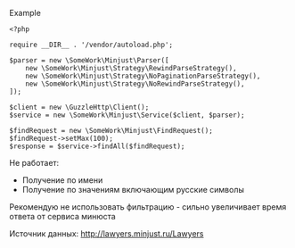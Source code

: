 Example

```$xslt
<?php

require __DIR__ . '/vendor/autoload.php';

$parser = new \SomeWork\Minjust\Parser([
    new \SomeWork\Minjust\Strategy\RewindParseStrategy(),
    new \SomeWork\Minjust\Strategy\NoPaginationParseStrategy(),
    new \SomeWork\Minjust\Strategy\NoRewindParseStrategy(),
]);

$client = new \GuzzleHttp\Client();
$service = new \SomeWork\Minjust\Service($client, $parser);

$findRequest = new \SomeWork\Minjust\FindRequest();
$findRequest->setMax(100);
$response = $service->findAll($findRequest);
```

Не работает:
- Получение по имени
- Получение по значениям включающим русские символы

Рекомендую не использовать фильтрацию - сильно увеличивает время ответа от сервиса минюста

Источник данных: http://lawyers.minjust.ru/Lawyers